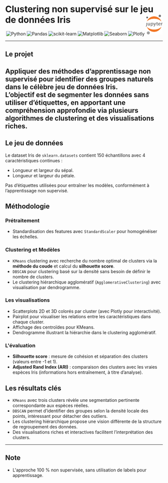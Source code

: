 # **Clustering non supervisé sur le jeu de données Iris**<a href="../../"><img align="right" src="https://github.com/MiKL5/Python/blob/master/assets/logo/Jupyter.svg" alt="Jupyter" height="64px"></a>
<div align="center">

![Python](https://img.shields.io/badge/python-3.13-blue?style=flat&logo=python&logoColor=ffd43b) 
![Pandas](https://img.shields.io/badge/pandas-Data_Analysis-150458?style=flat&logo=pandas&logoColor=white) 
![scikit-learn](https://img.shields.io/badge/scikit--learn-Machine_Learning-F7931E?style=flat&logo=scikit-learn&logoColor=white) 
![Matplotlib](https://img.shields.io/badge/matplotlib-Visualization-11557C?style=flat&logo=matplotlib&logoColor=white) 
![Seaborn](https://img.shields.io/badge/seaborn-Statistical_Visualization-556F9F?style=flat&logo=python&logoColor=white) 
![Plotly](https://img.shields.io/badge/plotly-Interactive_Visualizations-FF69B4?style=flat&logo=plotly&logoColor=white) 
<!-- ![MIT License](https://img.shields.io/badge/License-MIT-blue.svg) -->

</div><hr>

## **Le projet**
Appliquer des méthodes d’apprentissage non supervisé pour identifier des groupes naturels dans le célèbre jeu de données Iris.  
L’objectif est de segmenter les données sans utiliser d’étiquettes, en apportant une compréhension approfondie via plusieurs algorithmes de clustering et des visualisations riches.
---
## Le jeu de données
Le dataset Iris de `sklearn.datasets` contient 150 échantillons avec 4 caractéristiques continues :  
* Longueur et largeur du sépal.
* Longueur et largeur du pétale.

Pas d’étiquettes utilisées pour entraîner les modèles, conformément à l’apprentissage non supervisé.
## **Méthodologie**
### **Prétraitement**
* Standardisation des features avec `StandardScaler` pour homogénéiser les échelles.
### **Clustering et Modèles**
* `KMeans` clustering avec recherche du nombre optimal de clusters via la **méthode du coude** et calcul du **silhouette score**.
* `DBSCAN` pour clustering basé sur la densité sans besoin de définir le nombre de clusters.
* Le clustering hiérarchique agglomératif (`AgglomerativeClustering`) avec visualisation par dendrogramme.
### **Les visualisations**
* Scatterplots 2D et 3D colorés par cluster (avec Plotly pour interactivité).
* Pairplot pour visualiser les relations entre les caractéristiques dans chaque cluster.
* Affichage des centroïdes pour KMeans.
* Dendrogramme illustrant la hiérarchie dans le clustering agglomératif.
### **L'évaluation**
* **Silhouette score** : mesure de cohésion et séparation des clusters (valeurs entre -1 et 1).
* **Adjusted Rand Index (ARI)** : comparaison des clusters avec les vraies espèces Iris (informations hors entraînement, à titre d’analyse).
## **Les résultats clés**
* `KMeans` avec trois clusters révèle une segmentation pertinente correspondante aux espèces réelles.
* `DBSCAN` permet d’identifier des groupes selon la densité locale des points, intéressant pour détacher des outliers.
* Les clustering hiérarchique propose une vision différente de la structure de regroupement des données.
* Des visualisations riches et interactives facilitent l’interprétation des clusters.
<!-- ## Licence
Projet sous licence MIT - voir le fichier [LICENSE](LICENSE). -->
___
## **Note<!--s-->**
* L'approche 100 % non supervisée, sans utilisation de labels pour apprentissage.
<!-- * Idéal pour initiation au clustering avec les outils Python standards. -->
<!-- * Il y a des visualisations avancées pour faciliter l’interprétation. -->